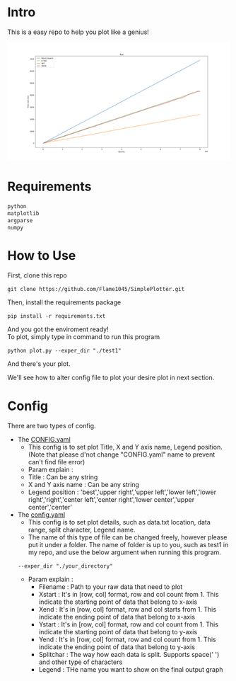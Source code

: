# Intro
This is a easy repo to help you plot like a genius!  
  
  
![Like This](https://github.com/Flame1045/SimplePlotter/blob/main/docs/Figure_1.png)

# Requirements
```
python
matplotlib
argparse
numpy
``` 

# How to Use
  First, clone this repo
  ```
  git clone https://github.com/Flame1045/SimplePlotter.git
  ```
  
  Then, install the requirements package
  ```
  pip install -r requirements.txt
  ```
  
  And you got the enviroment ready!   
  To plot, simply type in command to run this program
  ```
  python plot.py --exper_dir "./test1"
  ```
  And there's your plot.  
  
  We'll see how to alter config file to plot your desire plot in next section.  
  
# Config
  There are two types of config.  
 * The [CONFIG.yaml](https://github.com/Flame1045/SimplePlotter/blob/main/CONFIG.yaml) 
     * This config is to set plot Title, X and Y axis name, Legend position. (Note that please d'not change "CONFIG.yaml" name to prevent can't find file error)
     * Param explain : 
      * Title : Can be any string 
      * X and Y axis name : Can be any string 
      * Legend position : 'best','upper right','upper left','lower left','lower right','right','center left','center right','lower center','upper center','center'
 * The [config.yaml](https://github.com/Flame1045/SimplePlotter/blob/main/test1/config_subplot1.yaml) 
    * This config is to set plot details, such as data.txt location, data range, split character, Legend name.  
    * The name of this type of file can be changed freely, however please put it under a folder. The name of folder is up to you, such as test1 in my repo, and use the below argument when running this program.  
    ```
    --exper_dir "./your_directory" 
    ```
    * Param explain : 
      * Filename : Path to your raw data that need to plot
      * Xstart : It's in [row, col] format, row and col count from 1. This indicate the starting point of data that belong to x-axis   
      * Xend : It's in [row, col] format, row and col starts from 1. This indicate the ending point of data that belong to x-axis  
      * Ystart : It's in [row, col] format, row and col count from 1. This indicate the starting point of data that belong to y-axis   
      * Yend : It's in [row, col] format, row and col count from 1. This indicate the ending point of data that belong to y-axis 
      * Splitchar : The way how each data is split. Supports space(' ') and other type of characters
      * Legend : THe name you want to show on the final output graph
      
  
  
  


